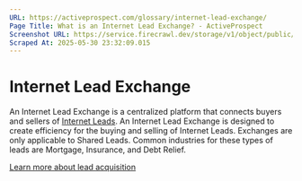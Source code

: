 ```yaml
---
URL: https://activeprospect.com/glossary/internet-lead-exchange/
Page Title: What is an Internet Lead Exchange? - ActiveProspect
Screenshot URL: https://service.firecrawl.dev/storage/v1/object/public/media/screenshot-e7629681-9e80-4acf-bce9-47feaae4078b.png
Scraped At: 2025-05-30 23:32:09.015
---
```

# Internet Lead Exchange

An Internet Lead Exchange is a centralized platform that connects buyers and sellers of [Internet Leads](https://activeprospect.com/glossary/what-is-an-internet-lead/). An Internet Lead Exchange is designed to create efficiency for the buying and selling of Internet Leads. Exchanges are only applicable to Shared Leads. Common industries for these types of leads are Mortgage, Insurance, and Debt Relief.

[Learn more about lead acquisition](https://activeprospect.com/lead-acquisition/)

